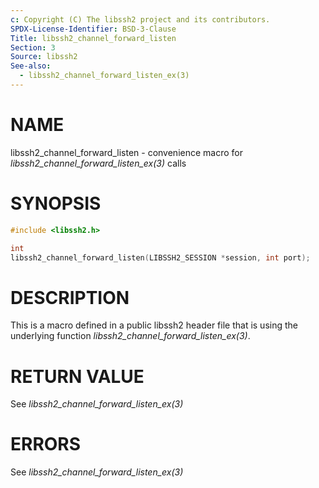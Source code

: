 ```yaml
---
c: Copyright (C) The libssh2 project and its contributors.
SPDX-License-Identifier: BSD-3-Clause
Title: libssh2_channel_forward_listen
Section: 3
Source: libssh2
See-also:
  - libssh2_channel_forward_listen_ex(3)
---
```


# NAME

libssh2_channel_forward_listen - convenience macro for *libssh2_channel_forward_listen_ex(3)* calls

# SYNOPSIS

~~~c
#include <libssh2.h>

int
libssh2_channel_forward_listen(LIBSSH2_SESSION *session, int port);
~~~

# DESCRIPTION

This is a macro defined in a public libssh2 header file that is using the
underlying function *libssh2_channel_forward_listen_ex(3)*.

# RETURN VALUE

See *libssh2_channel_forward_listen_ex(3)*

# ERRORS

See *libssh2_channel_forward_listen_ex(3)*
